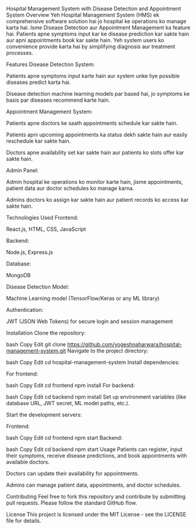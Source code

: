 Hospital Management System with Disease Detection and Appointment System
Overview
Yeh Hospital Management System (HMS) ek comprehensive software solution hai jo hospital ke operations ko manage karta hai. Isme Disease Detection aur Appointment Management ka feature hai. Patients apne symptoms input kar ke disease prediction kar sakte hain aur apni appointments book kar sakte hain. Yeh system users ko convenience provide karta hai by simplifying diagnosis aur treatment processes.

Features
Disease Detection System:

Patients apne symptoms input karte hain aur system unke liye possible diseases predict karta hai.

Disease detection machine learning models par based hai, jo symptoms ke basis par diseases recommend karte hain.

Appointment Management System:

Patients apne doctors ke saath appointments schedule kar sakte hain.

Patients apni upcoming appointments ka status dekh sakte hain aur easily reschedule kar sakte hain.

Doctors apne availability set kar sakte hain aur patients ko slots offer kar sakte hain.

Admin Panel:

Admin hospital ke operations ko monitor karte hain, jisme appointments, patient data aur doctor schedules ko manage karna.

Admins doctors ko assign kar sakte hain aur patient records ko access kar sakte hain.

Technologies Used
Frontend:

React.js, HTML, CSS, JavaScript

Backend:

Node.js, Express.js

Database:

MongoDB

Disease Detection Model:

Machine Learning model (TensorFlow/Keras or any ML library)

Authentication:

JWT (JSON Web Tokens) for secure login and session management

Installation
Clone the repository:

bash
Copy
Edit
git clone https://github.com/yogeshnaharwara/hospital-management-system.git
Navigate to the project directory:

bash
Copy
Edit
cd hospital-management-system
Install dependencies:

For frontend:

bash
Copy
Edit
cd frontend
npm install
For backend:

bash
Copy
Edit
cd backend
npm install
Set up environment variables (like database URL, JWT secret, ML model paths, etc.).

Start the development servers:

Frontend:

bash
Copy
Edit
cd frontend
npm start
Backend:

bash
Copy
Edit
cd backend
npm start
Usage
Patients can register, input their symptoms, receive disease predictions, and book appointments with available doctors.

Doctors can update their availability for appointments.

Admins can manage patient data, appointments, and doctor schedules.

Contributing
Feel free to fork this repository and contribute by submitting pull requests. Please follow the standard GitHub flow.

License
This project is licensed under the MIT License - see the LICENSE file for details.

